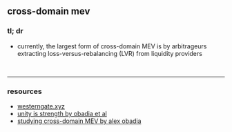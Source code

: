 ## cross-domain mev

### tl; dr

* currently, the largest form of cross-domain MEV is by arbitrageurs extracting loss-versus-rebalancing (LVR) from liquidity providers


<br>

---

### resources

* [westerngate.xyz](https://westerngate.xyz/)
* [unity is strength by obadia et al](https://arxiv.org/pdf/2112.01472.pdf)
* [studying cross-domain MEV by alex obadia](https://www.youtube.com/watch?v=dv5-Lzntv5M)
